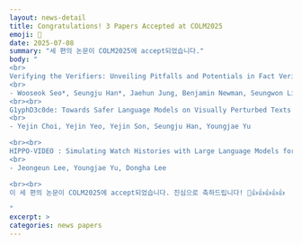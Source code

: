 ```yaml
---
layout: news-detail
title: Congratulations! 3 Papers Accepted at COLM2025
emoji: 🎉
date: 2025-07-08
summary: "세 편의 논문이 COLM2025에 accept되었습니다."
body: "
<br>
Verifying the Verifiers: Unveiling Pitfalls and Potentials in Fact Verifiers
<br>
- Wooseok Seo*, Seungju Han*, Jaehun Jung, Benjamin Newman, Seungwon Lim, Seungbeen Lee, Ximing Lu, Yejin Choi, Youngjae Yu
<br><br>
G1yphD3c0de: Towards Safer Language Models on Visually Perturbed Texts
<br>
- Yejin Choi, Yejin Yeo, Yejin Son, Seungju Han, Youngjae Yu

<br><br>
HIPPO-VIDEO : Simulating Watch Histories with Large Language Models for History-Driven Video Highlighting
<br>
- Jeongeun Lee, Youngjae Yu, Dongha Lee

<br><br>
이 세 편의 논문이 COLM2025에 accept되었습니다. 진심으로 축하드립니다! 🥳👍👍👍👍👍

"
excerpt: >
categories: news papers
---
```









